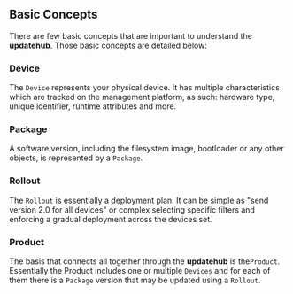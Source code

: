 ## Basic Concepts

There are few basic concepts that are important to understand the **updatehub**. Those basic concepts are detailed below:

### Device

The `Device` represents your physical device. It has multiple characteristics which are tracked on the management platform, as such: hardware type, unique identifier, runtime attributes and more.

### Package

A software version, including the filesystem image, bootloader or any other objects, is represented by a `Package`.

### Rollout

The `Rollout` is essentially a deployment plan. It can be simple as "send version 2.0 for all devices" or complex selecting specific filters and enforcing a gradual deployment across the devices set.

### Product

The basis that connects all together through the **updatehub** is the`Product`. Essentially the Product includes one or multiple `Devices` and for each of them there is a `Package` version that may be updated using a `Rollout`.
